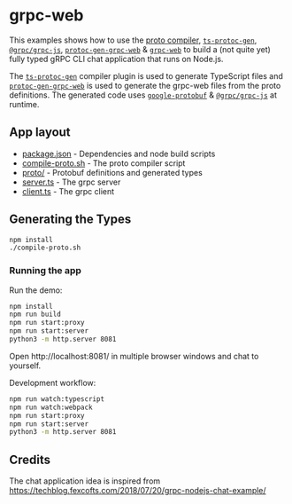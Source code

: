 # grpc-web

This examples shows how to use the [proto compiler](https://www.npmjs.com/package/grpc-tools), [`ts-protoc-gen`](https://www.npmjs.com/package/ts-protoc-gen), [`@grpc/grpc-js`](https://www.npmjs.com/package/@grpc/grpc-js), [`protoc-gen-grpc-web`](https://www.npmjs.com/package/protoc-gen-grpc-web) & [`grpc-web`](https://www.npmjs.com/package/grpc-web) to build a (not quite yet) fully typed gRPC CLI chat application that runs on Node.js.

The [`ts-protoc-gen`](https://www.npmjs.com/package/ts-protoc-gen) compiler plugin is used to generate TypeScript files and [`protoc-gen-grpc-web`](https://www.npmjs.com/package/protoc-gen-grpc-web) is used to generate the grpc-web files from the proto definitions. The generated code uses [`google-protobuf`](https://www.npmjs.com/package/google-protobuf) & [`@grpc/grpc-js`](https://www.npmjs.com/package/@grpc/grpc-js) at runtime.

## App layout

- [package.json](./package.json) - Dependencies and node build scripts
- [compile-proto.sh](./compile-proto.sh) - The proto compiler script
- [proto/](./proto/) - Protobuf definitions and generated types
- [server.ts](./server.ts) - The grpc server
- [client.ts](./client.ts) - The grpc client

## Generating the Types

```sh
npm install
./compile-proto.sh
```

### Running the app

Run the demo:

```bash
npm install
npm run build
npm run start:proxy
npm run start:server
python3 -m http.server 8081
```

Open http://localhost:8081/ in multiple browser windows and chat to yourself.

Development workflow:

```bash
npm run watch:typescript
npm run watch:webpack
npm run start:proxy
npm run start:server
python3 -m http.server 8081
```

## Credits

The chat application idea is inspired from https://techblog.fexcofts.com/2018/07/20/grpc-nodejs-chat-example/
